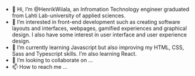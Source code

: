 - 👋 Hi, I’m @HenrikWiiala, an Infromation Technology engineer graduated from Lahti Lab-university of applied sciences.
- 👀 I’m interested in front-end development such as creating software layouts and interfaces, webpages, gamified experiences and graphical design. 
  I also have some interest in user interface and user experience design.
- 🌱 I’m currently learning Javascript but also improving my HTML, CSS, Sass and Typescript skills. I'm also learning React.
- 💞️ I’m looking to collaborate on ...
- 📫 How to reach me ...

<!---
HenrikWiiala/HenrikWiiala is a ✨ special ✨ repository because its `README.md` (this file) appears on your GitHub profile.
You can click the Preview link to take a look at your changes.
--->
